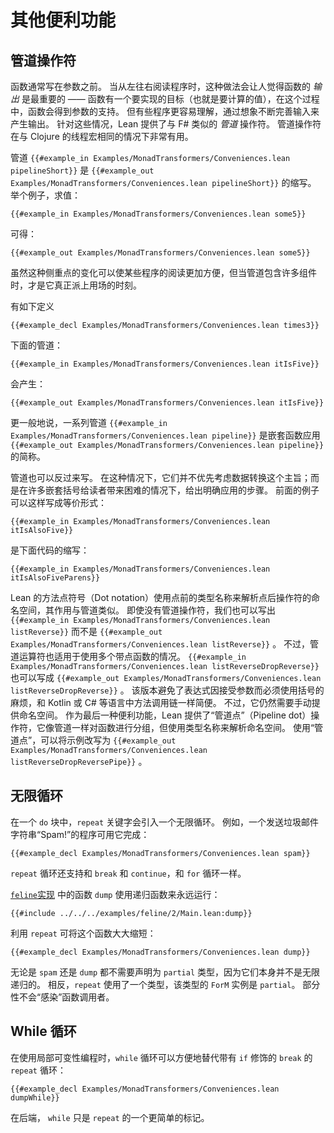 <!-- # Additional Conveniences -->
# 其他便利功能

<!-- ## Pipe Operators -->
## 管道操作符

<!-- Functions are normally written before their arguments.
When reading a program from left to right, this promotes a view in which the function's _output_ is paramount—the function has a goal to achieve (that is, a value to compute), and it receives arguments to support it in this process.
But some programs are easier to understand in terms of an input that is successively refined to produce the output.
For these situations, Lean provides a _pipeline_ operator which is similar to the that provided by F#.
Pipeline operators are useful in the same situations as Clojure's threading macros. -->

函数通常写在参数之前。
当从左往右阅读程序时，这种做法会让人觉得函数的 _输出_ 是最重要的 —— 函数有一个要实现的目标（也就是要计算的值），在这个过程中，函数会得到参数的支持。
但有些程序更容易理解，通过想象不断完善输入来产生输出。
针对这些情况，Lean 提供了与 F# 类似的 _管道_ 操作符。
管道操作符在与 Clojure 的线程宏相同的情况下非常有用。

<!-- The pipeline `{{#example_in Examples/MonadTransformers/Conveniences.lean pipelineShort}}` is short for `{{#example_out Examples/MonadTransformers/Conveniences.lean pipelineShort}}`.
For example, evaluating: -->
管道 `{{#example_in Examples/MonadTransformers/Conveniences.lean pipelineShort}}` 是 `{{#example_out Examples/MonadTransformers/Conveniences.lean pipelineShort}}` 的缩写。
举个例子，求值：
```lean
{{#example_in Examples/MonadTransformers/Conveniences.lean some5}}
```
<!-- results in: -->
可得：
```output info
{{#example_out Examples/MonadTransformers/Conveniences.lean some5}}
```
<!-- While this change of emphasis can make some programs more convenient to read, pipelines really come into their own when they contain many components. -->
虽然这种侧重点的变化可以使某些程序的阅读更加方便，但当管道包含许多组件时，才是它真正派上用场的时刻。

<!-- With the definition: -->
有如下定义
```lean
{{#example_decl Examples/MonadTransformers/Conveniences.lean times3}}
```
<!-- the following pipeline: -->
下面的管道：
```lean
{{#example_in Examples/MonadTransformers/Conveniences.lean itIsFive}}
```
<!-- yields: -->
会产生：
```output info
{{#example_out Examples/MonadTransformers/Conveniences.lean itIsFive}}
```
<!-- More generally, a series of pipelines `{{#example_in Examples/MonadTransformers/Conveniences.lean pipeline}}` is short for nested function applications `{{#example_out Examples/MonadTransformers/Conveniences.lean pipeline}}`. -->

更一般地说，一系列管道 `{{#example_in Examples/MonadTransformers/Conveniences.lean pipeline}}` 是嵌套函数应用 `{{#example_out Examples/MonadTransformers/Conveniences.lean pipeline}}` 的简称。

<!-- Pipelines may also be written in reverse.
In this case, they do not place the subject of data transformation first; however, in cases where many nested parentheses pose a challenge for readers, they can clarify the steps of application.
The prior example could be equivalently written as: -->

管道也可以反过来写。
在这种情况下，它们并不优先考虑数据转换这个主旨；而是在许多嵌套括号给读者带来困难的情况下，给出明确应用的步骤。
前面的例子可以这样写成等价形式：
```lean
{{#example_in Examples/MonadTransformers/Conveniences.lean itIsAlsoFive}}
```
<!-- which is short for: -->
是下面代码的缩写：
```lean
{{#example_in Examples/MonadTransformers/Conveniences.lean itIsAlsoFiveParens}}
```

<!-- Lean's method dot notation that uses the name of the type before the dot to resolve the namespace of the operator after the dot serves a similar purpose to pipelines.
Even without the pipeline operator, it is possible to write `{{#example_in Examples/MonadTransformers/Conveniences.lean listReverse}}` instead of `{{#example_out Examples/MonadTransformers/Conveniences.lean listReverse}}`.
However, the pipeline operator is also useful for dotted functions when using many of them.
`{{#example_in Examples/MonadTransformers/Conveniences.lean listReverseDropReverse}}` can also be written as `{{#example_out Examples/MonadTransformers/Conveniences.lean listReverseDropReverse}}`.
This version avoids having to parenthesize expressions simply because they accept arguments, and it recovers the convenience of a chain of method calls in languages like Kotlin or C#.
However, it still requires the namespace to be provided by hand.
As a final convenience, Lean provides the "pipeline dot" operator, which groups functions like the pipeline but uses the name of the type to resolve namespaces.
With "pipeline dot", the example can be rewritten to `{{#example_out Examples/MonadTransformers/Conveniences.lean listReverseDropReversePipe}}`. -->

Lean 的方法点符号（Dot notation）使用点前的类型名称来解析点后操作符的命名空间，其作用与管道类似。
即使没有管道操作符，我们也可以写出 `{{#example_in Examples/MonadTransformers/Conveniences.lean listReverse}}` 而不是 `{{#example_out Examples/MonadTransformers/Conveniences.lean listReverse}}` 。
不过，管道运算符也适用于使用多个带点函数的情况。
`{{#example_in Examples/MonadTransformers/Conveniences.lean listReverseDropReverse}}` 也可以写成 `{{#example_out Examples/MonadTransformers/Conveniences.lean listReverseDropReverse}}` 。
该版本避免了表达式因接受参数而必须使用括号的麻烦，和 Kotlin 或 C# 等语言中方法调用链一样简便。
不过，它仍然需要手动提供命名空间。
作为最后一种便利功能，Lean 提供了“管道点”（Pipeline dot）操作符，它像管道一样对函数进行分组，但使用类型名称来解析命名空间。
使用“管道点”，可以将示例改写为 `{{#example_out Examples/MonadTransformers/Conveniences.lean listReverseDropReversePipe}}` 。

<!-- ## Infinite Loops -->
## 无限循环

<!-- Within a `do`-block, the `repeat` keyword introduces an infinite loop.
For example, a program that spams the string `"Spam!"` can use it: -->
在一个 `do` 块中，`repeat` 关键字会引入一个无限循环。
例如，一个发送垃圾邮件字符串“Spam!”的程序可用它完成：
```lean
{{#example_decl Examples/MonadTransformers/Conveniences.lean spam}}
```
<!-- A `repeat` loop supports `break` and `continue`, just like `for` loops. -->
`repeat` 循环还支持和 `break` 和 `continue`，和 `for` 循环一样。

<!-- The `dump` function from the [implementation of `feline`](../hello-world/cat.md#streams) uses a recursive function to run forever: -->

[`feline`实现](../hello-world/cat.md#streams) 中的函数 `dump` 使用递归函数来永远运行：
```lean
{{#include ../../../examples/feline/2/Main.lean:dump}}
```
<!-- This function can be greatly shortened using `repeat`: -->
利用 `repeat` 可将这个函数大大缩短：
```lean
{{#example_decl Examples/MonadTransformers/Conveniences.lean dump}}
```

<!-- Neither `spam` nor `dump` need to be declared as `partial` because they are not themselves infinitely recursive.
Instead, `repeat` makes use of a type whose `ForM` instance is `partial`.
Partiality does not "infect" calling functions. -->
无论是 `spam` 还是 `dump` 都不需要声明为 `partial` 类型，因为它们本身并不是无限递归的。
相反，`repeat` 使用了一个类型，该类型的 `ForM` 实例是 `partial`。
部分性不会“感染”函数调用者。

<!-- ## While Loops -->
## While 循环

<!-- When programming with local mutability, `while` loops can be a convenient alternative to `repeat` with an `if`-guarded `break`: -->
在使用局部可变性编程时，`while` 循环可以方便地替代带有 `if` 修饰的 `break` 的 `repeat` 循环：
```lean
{{#example_decl Examples/MonadTransformers/Conveniences.lean dumpWhile}}
```
<!-- Behind the scenes, `while` is just a simpler notation for `repeat`. -->
在后端， `while` 只是 `repeat` 的一个更简单的标记。

